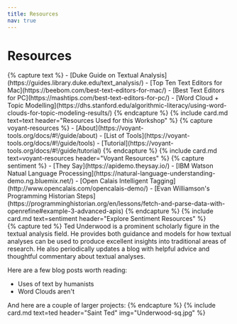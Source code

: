 ```yaml
---
title: Resources
nav: true
---
```


# Resources

<div class="row">
<div class="col-md-7">
{% capture text %}
- [Duke Guide on Textual Analysis](https://guides.library.duke.edu/text_analysis/)
- [Top Ten Text Editors for Mac](https://beebom.com/best-text-editors-for-mac/)
- [Best Text Editors for PC](https://mashtips.com/best-text-editors-for-pc/)
- [Word Cloud + Topic Modelling](https://dhs.stanford.edu/algorithmic-literacy/using-word-clouds-for-topic-modeling-results/)
{% endcapture %}
{% include card.md text=text header="Resources Used for this Workshop" %}
{% capture voyant-resources %}
- [About](https://voyant-tools.org/docs/#!/guide/about)
- [List of Tools](https://voyant-tools.org/docs/#!/guide/tools)
- [Tutorial](https://voyant-tools.org/docs/#!/guide/tutorial)
{% endcapture %}
{% include card.md text=voyant-resources header="Voyant Resources" %}
{% capture sentiment %}
- [They Say](https://apidemo.theysay.io/)
- [IBM Watson Natual Language Processing](https://natural-language-understanding-demo.ng.bluemix.net/)
- [Open Calais Intelligent Tagging](http://www.opencalais.com/opencalais-demo/)
- [Evan Williamson's Programming Historian Steps](https://programminghistorian.org/en/lessons/fetch-and-parse-data-with-openrefine#example-3-advanced-apis)
{% endcapture %}
{% include card.md text=sentiment header="Explore Sentiment Resources" %}
</div>
<div class="col-md-5">
{% capture ted %}
Ted Underwood is a prominent scholarly figure in the textual analysis field. He provides both guidance and models for how textual analyses can be used to produce excellent insights into traditional areas of research. He also periodically updates a blog with helpful advice and thoughtful commentary about textual analyses. 

Here are a few blog posts worth reading: 

- Uses of text by humanists
- Word Clouds aren't 

And here are a couple of larger projects: 
{% endcapture %}
{% include card.md text=ted header="Saint Ted" img="Underwood-sq.jpg" %}

</div>
</div>
